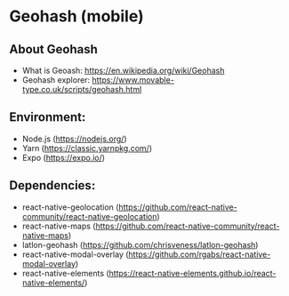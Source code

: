 # Geohash (mobile)

## About Geohash

* What is Geoash: https://en.wikipedia.org/wiki/Geohash
* Geohash explorer: https://www.movable-type.co.uk/scripts/geohash.html


## Environment:

* Node.js (https://nodejs.org/)
* Yarn (https://classic.yarnpkg.com/)
* Expo (https://expo.io/)



## Dependencies:

* react-native-geolocation (https://github.com/react-native-community/react-native-geolocation)
* react-native-maps (https://github.com/react-native-community/react-native-maps)
* latlon-geohash (https://github.com/chrisveness/latlon-geohash)
* react-native-modal-overlay (https://github.com/rgabs/react-native-modal-overlay)
* react-native-elements (https://react-native-elements.github.io/react-native-elements/)
